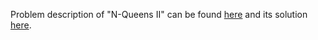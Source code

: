 Problem description of "N-Queens II" can be found [here](https://leetcode.com/problems/n-queens-ii/description/) and its solution [here](https://github.com/aurimas13/Solutions-To-Problems/blob/main/LeetCode/Python%20Solutions/N-Queens%20II/n-queens.py).
